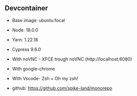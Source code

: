 ## Devcontainer

- Base image: ubuntu:focal
- Node: 18.0.0
- Yarn: 1.22.18
- Cypress 9.6.0
- With noVNC - XFCE trough noVNC (http://localhost:6080)
- With google-chrome
- With Vscode- Zsh + Oh my zsh!

- github: https://github.com/spike-land/monorepo
